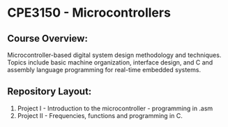 # CPE3150 - Microcontrollers

## Course Overview:
Microcontroller-based digital system design methodology and techniques. Topics include basic machine organization, interface design, and C and assembly language programming for real-time embedded systems.

## Repository Layout:
1. Project I - Introduction to the microcontroller - programming in .asm
2. Project II - Frequencies, functions and programming in C.

